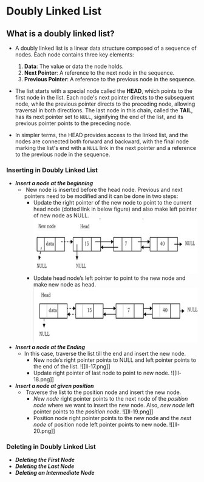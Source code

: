 # Doubly Linked List
## What is a doubly linked list?
-  A doubly linked list is a linear data structure composed of a sequence of nodes. Each node contains three key elements:

	1. **Data**: The value or data the node holds.
	2. **Next Pointer**: A reference to the next node in the sequence.
	3. **Previous Pointer**: A reference to the previous node in the sequence.
- The list starts with a special node called the **HEAD**, which points to the first node in the list. Each node's next pointer directs to the subsequent node, while the previous pointer directs to the preceding node, allowing traversal in both directions. The last node in this chain, called the **TAIL**, has its next pointer set to `NULL`, signifying the end of the list, and its previous pointer points to the preceding node.
- In simpler terms, the HEAD provides access to the linked list, and the nodes are connected both forward and backward, with the final node marking the list's end with a `NULL` link in the next pointer and a reference to the previous node in the sequence.

### Inserting in Doubly Linked List
- ***Insert a node at the beginning***
	-  New node is inserted before the head node. Previous and next pointers need to be modified and it can be done in two steps:
		- Update the right pointer of the new node to point to the current head node (dotted link in below figure) and also make left pointer of new node as NULL.
		  ![image](images/ll-15.png)
		- Update head node’s left pointer to point to the new node and make new node as head.
		  ![image](images/ll-16.png)
- ***Insert a node at the Ending***
	- In this case, traverse the list till the end and insert the new node.
		- New node’s right pointer points to NULL and left pointer points to the end of the list.
		  ![[ll-17.png]]
		- Update right pointer of last node to point to new node.
		  ![[ll-18.png]]
- ***Insert a node at given position***
	-  Traverse the list to the position node and insert the new node.
		- _New node_ right pointer points to the next node of the _position node_ where we want to insert the new node. Also, _new node_ left pointer points to the _position node_.
		  ![[ll-19.png]]
		- Position node right pointer points to the new node and the _next node_ of position node left pointer points to new node.
		  ![[ll-20.png]]

### Deleting in Doubly Linked List
- ***Deleting the First Node***
-  ***Deleting the Last Node***
-  ***Deleting an Intermediate Node***